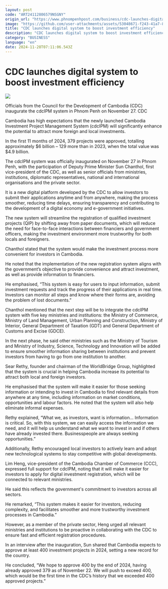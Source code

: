 ```yaml
---
layout: post
code: "ART24112806579NSGNY"
origin_url: "https://www.phnompenhpost.com/business/cdc-launches-digital-system-to-boost-investment-efficiency"
image: "https://github.com/user-attachments/assets/53048671-f243-41a7-8e8d-7f6fa2f02ae5"
title: "CDC launches digital system to boost investment efficiency"
description: "​​CDC launches digital system to boost investment efficiency​"
category: "BUSINESS"
language: "en"
date: 2024-11-28T07:11:06.543Z
---
```


# CDC launches digital system to boost investment efficiency

![](https://github.com/user-attachments/assets/cf405322-6472-4e99-81c1-1f3d6dbc6bef)

Officials from the Council for the Development of Cambodia (CDC) inaugurate the cdcIPM system in Phnom Penh on November 27. CDC

Cambodia has high expectations that the newly launched Cambodia Investment Project Management System (cdcIPM) will significantly enhance the potential to attract more foreign and local investments.

In the first 11 months of 2024, 379 projects were approved, totalling approximately $6 billion – 129 more than in 2023, when the total value was $4.9 billion.

The cdcIPM system was officially inaugurated on November 27 in Phnom Penh, with the participation of Deputy Prime Minister Sun Chanthol, first vice-president of the CDC, as well as senior officials from ministries, institutions, diplomatic representatives, national and international organisations and the private sector.

It is a new digital platform developed by the CDC to allow investors to submit their applications anytime and from anywhere, making the process smoother, reducing time delays, ensuring transparency and contributing to the development of a digital economy and e-government initiatives. 

The new system will streamline the registration of qualified investment projects (QIP) by shifting away from paper documents, which will reduce the need for face-to-face interactions between financiers and government officers, making the investment environment more trustworthy for both locals and foreigners.

Chanthol stated that the system would make the investment process more convenient for investors in Cambodia.

He noted that the implementation of the new registration system aligns with the government’s objective to provide convenience and attract investment, as well as provide information to financiers.

He emphasised, “This system is easy for users to input information, submit investment requests and track the progress of their applications in real time. Investors can monitor all steps and know where their forms are, avoiding the problem of lost documents.”

Chanthol mentioned that the next step will be to integrate the cdcIPM system with five key ministries and institutions: the Ministry of Commerce, Ministry of Land Management, Urban Planning and Construction, Ministry of Interior, General Department of Taxation (GDT) and General Department of Customs and Excise (GDCE). 

In the next phase, he said other ministries such as the Ministry of Tourism and Ministry of Industry, Science, Technology and Innovation will be added to ensure smoother information sharing between institutions and prevent investors from having to go from one institution to another.

Sear Rethy, founder and chairman of the WorldBridge Group, highlighted that the system is crucial in helping Cambodia increase its potential to attract both local and foreign investors.

He emphasised that the system will make it easier for those seeking information or intending to invest in Cambodia to find relevant details from anywhere at any time, including information on market conditions, opportunities and labour factors. He noted that the system will also help eliminate informal expenses.

Rethy explained, “What we, as investors, want is information… Information is critical. So, with this system, we can easily access the information we need, and it will help us understand what we want to invest in and if others have already invested there. Businesspeople are always seeking opportunities.”

Additionally, Rethy encouraged local investors to actively learn and adopt new technological systems to stay competitive with global developments.

Lim Heng, vice-president of the Cambodia Chamber of Commerce (CCC), expressed full support for cdcIPM, noting that it will make it easier for investors to apply for digital investment registration, which will be connected to relevant ministries.

He said this reflects the government's commitment to investors across all sectors.

He remarked, “This system makes it easier for investors, reducing complexity, and facilitates smoother and more trustworthy investment processes in Cambodia.”

However, as a member of the private sector, Heng urged all relevant ministries and institutions to be proactive in collaborating with the CDC to ensure fast and efficient registration procedures.

In an interview after the inauguration, Sun shared that Cambodia expects to approve at least 400 investment projects in 2024, setting a new record for the country. 

He concluded, “We hope to approve 400 by the end of 2024, having already approved 379 as of November 22. We will push to exceed 400, which would be the first time in the CDC’s history that we exceeded 400 approved projects.”